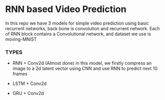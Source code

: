 # RNN based Video Prediction

In this repo we have 3 models for simple video prediction using basic recurrent networks, back bone is convolution and recurrent network. Each of RNN block contains a Convolutional network, and dataset we use is moving-MNIST

### TYPES

- RNN + Conv2d (Almost done)
in this model, we firstly compress an image to a 2d latent vector using CNN and use RNN to predict next 10 frames

- LSTM + Conv2d
- GRU + Conv2d